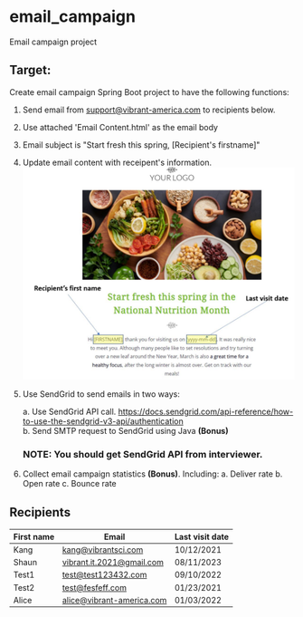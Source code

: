 # email_campaign
Email campaign project

## Target:
Create email campaign Spring Boot project to have the following functions:
1. Send email from support@vibrant-america.com to recipients below.
2. Use attached 'Email Content.html' as the email body
3. Email subject is "Start fresh this spring, [Recipient's firstname]"
4. Update email content with receipent's information.
![image_processing](https://github.com/VibrantIT2021/email_campaign/blob/405df21b217efd70387bf6bb50a70735411a5b27/Update%20email%20content%20with%20recipient's%20info.JPG)
5. Use SendGrid to send emails in two ways: 

   a. Use SendGrid API call. 
      https://docs.sendgrid.com/api-reference/how-to-use-the-sendgrid-v3-api/authentication      
   b. Send SMTP request to SendGrid using Java **(Bonus)**
   
   ### NOTE: You should get SendGrid API from interviewer.
6. Collect email campaign statistics **(Bonus)**. Including:
   a. Deliver rate
   b. Open rate
   c. Bounce rate
   
## Recipients
| First name| Email| Last visit date |
| -------------| ------------- | ------------- |
| Kang  | kang@vibrantsci.com  | 10/12/2021 |
| Shaun | vibrant.it.2021@gmail.com  | 08/11/2023 |
| Test1 | test@test123432.com | 09/10/2022 |
| Test2 | test@fesfeff.com | 01/23/2021 |
| Alice | alice@vibrant-america.com | 01/03/2022 |
